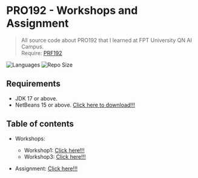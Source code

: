 # PRO192 - Workshops and Assignment
> All source code about PRO192 that I learned at FPT University QN AI Campus.  
> Require: [PRF192](https://github.com/hardingadonis/PRF192-Workshops_and_Assignment)

![Languages](https://img.shields.io/github/languages/top/hardingadonis/PRO192-Workshops_and_Assignment?style=flat)
![Repo Size](https://img.shields.io/github/repo-size/hardingadonis/PRO192-Workshops_and_Assignment?style=flat)

## Requirements
- JDK 17 or above.
- NetBeans 15 or above. [Click here to download!!!](https://netbeans.apache.org/)

## Table of contents
- Workshops:
  - Workshop1: [Click here!!!](https://github.com/hardingadonis/PRO192-Workshops_and_Assignment/blob/main/Workshops/Workshop1)
  - Workshop3: [Click here!!!](https://github.com/hardingadonis/PRO192-Workshops_and_Assignment/blob/main/Workshops/Workshop3)

- Assignment: [Click here!!!](https://github.com/hardingadonis/PRO192-Workshops_and_Assignment/blob/main/Assignment)